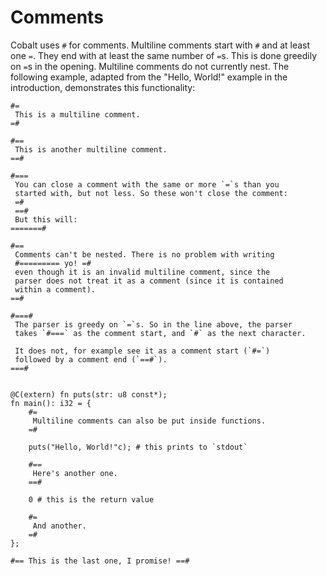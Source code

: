 # Comments

Cobalt uses `#` for comments. Multiline comments start with `#` and at least one `=`. They end with at least the same number of `=`s. This is done greedily on `=`s in the opening. Multiline comments do not currently nest. The following example, adapted from the "Hello, World!" example in the introduction, demonstrates this functionality:

```
#=
 This is a multiline comment.
=#

#==
 This is another multiline comment.
==#

#===
 You can close a comment with the same or more `=`s than you 
 started with, but not less. So these won't close the comment:
 =#
 ==#
 But this will:
=======#

#==
 Comments can't be nested. There is no problem with writing 
 #========= yo! =#
 even though it is an invalid multiline comment, since the 
 parser does not treat it as a comment (since it is contained
 within a comment).
==#

#===#
 The parser is greedy on `=`s. So in the line above, the parser
 takes `#===` as the comment start, and `#` as the next character.

 It does not, for example see it as a comment start (`#=`)
 followed by a comment end (`==#`).
===#


@C(extern) fn puts(str: u8 const*);
fn main(): i32 = {
	#=
	 Multiline comments can also be put inside functions. 
	=#

	puts("Hello, World!"c); # this prints to `stdout`

	#==
	 Here's another one. 
	==#

	0 # this is the return value

	#=
	 And another. 
	=#
};

#== This is the last one, I promise! ==#
```
